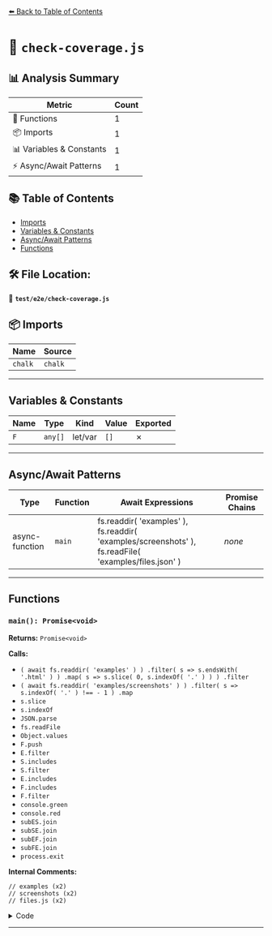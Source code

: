 [⬅️ Back to Table of Contents](../../index.md)

# 📄 `check-coverage.js`

## 📊 Analysis Summary

| Metric | Count |
|--------|-------|
| 🔧 Functions | 1 |
| 📦 Imports | 1 |
| 📊 Variables & Constants | 1 |
| ⚡ Async/Await Patterns | 1 |

## 📚 Table of Contents

- [Imports](#imports)
- [Variables & Constants](#variables-constants)
- [Async/Await Patterns](#asyncawait-patterns)
- [Functions](#functions)

## 🛠️ File Location:
📂 **`test/e2e/check-coverage.js`**

## 📦 Imports

| Name | Source |
|------|--------|
| `chalk` | `chalk` |


---

## Variables & Constants

| Name | Type | Kind | Value | Exported |
|------|------|------|-------|----------|
| `F` | `any[]` | let/var | `[]` | ✗ |


---

## Async/Await Patterns

| Type | Function | Await Expressions | Promise Chains |
|------|----------|-------------------|----------------|
| async-function | `main` | fs.readdir( 'examples' ), fs.readdir( 'examples/screenshots' ), fs.readFile( 'examples/files.json' ) | *none* |


---

## Functions

### `main(): Promise<void>`

**Returns:** `Promise<void>`

**Calls:**

- `( await fs.readdir( 'examples' ) )
		.filter( s => s.endsWith( '.html' ) )
		.map( s => s.slice( 0, s.indexOf( '.' ) ) )
		.filter`
- `( await fs.readdir( 'examples/screenshots' ) )
		.filter( s => s.indexOf( '.' ) !== - 1 )
		.map`
- `s.slice`
- `s.indexOf`
- `JSON.parse`
- `fs.readFile`
- `Object.values`
- `F.push`
- `E.filter`
- `S.includes`
- `S.filter`
- `E.includes`
- `F.includes`
- `F.filter`
- `console.green`
- `console.red`
- `subES.join`
- `subSE.join`
- `subEF.join`
- `subFE.join`
- `process.exit`

**Internal Comments:**
```
// examples (x2)
// screenshots (x2)
// files.js (x2)
```

<details><summary>Code</summary>

```typescript
async function main() {

	// examples
	const E = ( await fs.readdir( 'examples' ) )
		.filter( s => s.endsWith( '.html' ) )
		.map( s => s.slice( 0, s.indexOf( '.' ) ) )
		.filter( f => f !== 'index' );

	// screenshots
	const S = ( await fs.readdir( 'examples/screenshots' ) )
		.filter( s => s.indexOf( '.' ) !== - 1 )
		.map( s => s.slice( 0, s.indexOf( '.' ) ) );

	// files.js
	const F = [];

	const files = JSON.parse( await fs.readFile( 'examples/files.json' ) );

	for ( const section of Object.values( files ) ) {

		F.push( ...section );

	}

	const subES = E.filter( x => ! S.includes( x ) );
	const subSE = S.filter( x => ! E.includes( x ) );
	const subEF = E.filter( x => ! F.includes( x ) );
	const subFE = F.filter( x => ! E.includes( x ) );

	if ( subES.length + subSE.length + subEF.length + subFE.length === 0 ) {

		console.green( 'TEST PASSED! All examples is covered with screenshots and descriptions in files.json!' );

	} else {

		if ( subES.length > 0 ) console.red( 'Make screenshot for example(s): ' + subES.join( ' ' ) );
		if ( subSE.length > 0 ) console.red( 'Remove unnecessary screenshot(s): ' + subSE.join( ' ' ) );
		if ( subEF.length > 0 ) console.red( 'Add description in files.json for example(s): ' + subEF.join( ' ' ) );
		if ( subFE.length > 0 ) console.red( 'Remove description in files.json for example(s): ' + subFE.join( ' ' ) );

		console.red( 'TEST FAILED!' );

		process.exit( 1 );

	}

}
```
</details>


---